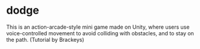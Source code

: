 # dodge
This is an action-arcade-style mini game made on Unity, where users use voice-controlled movement to avoid colliding with obstacles, and to stay on the path. (Tutorial by Brackeys)
